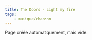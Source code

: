 ```yaml
---
title: The Doors - Light my fire
tags:
    - musique/chanson
---
```


Page créée automatiquement, mais vide.
